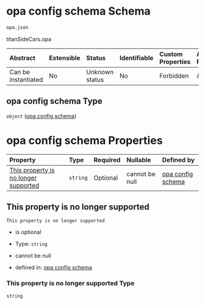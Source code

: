 # opa config schema Schema

```txt
opa.json
```

titanSideCars.opa

| Abstract            | Extensible | Status         | Identifiable | Custom Properties | Additional Properties | Access Restrictions | Defined In                                         |
| :------------------ | :--------- | :------------- | :----------- | :---------------- | :-------------------- | :------------------ | :------------------------------------------------- |
| Can be instantiated | No         | Unknown status | No           | Forbidden         | Allowed               | none                | [opa.json](../out/opa.json "open original schema") |

## opa config schema Type

`object` ([opa config schema](opa.md))

# opa config schema Properties

| Property                                                                      | Type     | Required | Nullable       | Defined by                                                                                                                              |
| :---------------------------------------------------------------------------- | :------- | :------- | :------------- | :-------------------------------------------------------------------------------------------------------------------------------------- |
| [This property is no longer supported](#this-property-is-no-longer-supported) | `string` | Optional | cannot be null | [opa config schema](opa-properties-this-property-is-no-longer-supported.md "opa.json#/properties/This property is no longer supported") |

## This property is no longer supported



`This property is no longer supported`

* is optional

* Type: `string`

* cannot be null

* defined in: [opa config schema](opa-properties-this-property-is-no-longer-supported.md "opa.json#/properties/This property is no longer supported")

### This property is no longer supported Type

`string`

